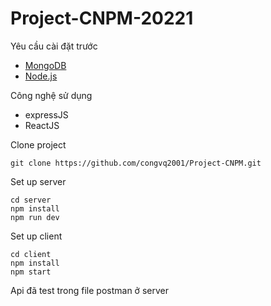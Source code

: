 # Project-CNPM-20221


Yêu cầu cài đặt trước 
* [MongoDB](https://www.mongodb.com/)
* [Node.js](https://nodejs.org/en/)

Công nghệ sử dụng 
* expressJS
* ReactJS

Clone project 
``` 
git clone https://github.com/congvq2001/Project-CNPM.git
```

Set up server 
``` 
cd server 
npm install
npm run dev
```

Set up client 

```
cd client
npm install
npm start 
```

Api đã test trong file postman ở server

